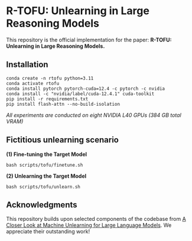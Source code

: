 # R-TOFU: Unlearning in Large Reasoning Models
This repository is the official implementation for the paper: **R-TOFU: Unlearning in Large Reasoning Models.**


## Installation

```shell
conda create -n rtofu python=3.11
conda activate rtofu
conda install pytorch pytorch-cuda=12.4 -c pytorch -c nvidia
conda install -c "nvidia/label/cuda-12.4.1" cuda-toolkit
pip install -r requirements.txt
pip install flash-attn --no-build-isolation
```


*All experiments are conducted on eight  NVIDIA L40 GPUs (384 GB total VRAM)*

## Fictitious unlearning scenario

**(1) Fine-tuning the Target Model**

```shell
bash scripts/tofu/finetune.sh
```

**(2) Unlearning the Target Model**

```shell
bash scripts/tofu/unlearn.sh
```

## Acknowledgments

This repository builds upon selected components of the codebase from [A Closer Look at Machine Unlearning for Large Language Models](https://github.com/sail-sg/closer-look-LLM-unlearning). We appreciate their outstanding work!

